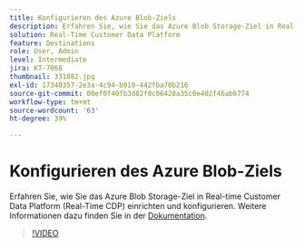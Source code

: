 ```yaml
---
title: Konfigurieren des Azure Blob-Ziels
description: Erfahren Sie, wie Sie das Azure Blob Storage-Ziel in Real-time Customer Data Platform (Real-Time CDP) einrichten und konfigurieren.
solution: Real-Time Customer Data Platform
feature: Destinations
role: User, Admin
level: Intermediate
jira: KT-7068
thumbnail: 331082.jpg
exl-id: 17340357-2e3a-4c94-b010-442fba70b216
source-git-commit: 00ef0f40fb3d82f0c06428a35c0e402f46ab6774
workflow-type: tm+mt
source-wordcount: '63'
ht-degree: 39%

---
```


# Konfigurieren des Azure Blob-Ziels

Erfahren Sie, wie Sie das Azure Blob Storage-Ziel in Real-time Customer Data Platform (Real-Time CDP) einrichten und konfigurieren. Weitere Informationen dazu finden Sie in der [Dokumentation](https://experienceleague.adobe.com/docs/experience-platform/destinations/catalog/cloud-storage/azure-blob.html?lang=de).

>[!VIDEO](https://video.tv.adobe.com/v/331082/?learn=on)

